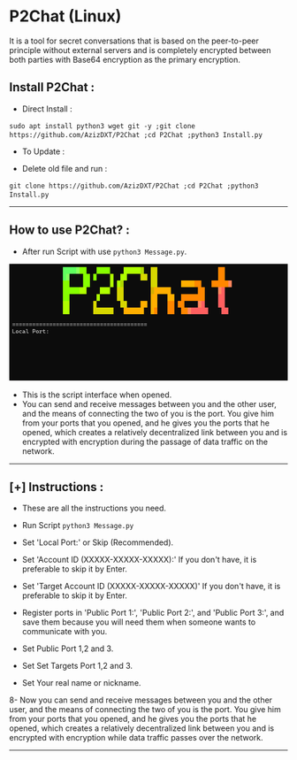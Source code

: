 # P2Chat (Linux)
It is a tool for secret conversations that is based on the peer-to-peer principle without external servers and is completely encrypted between both parties with Base64 encryption as the primary encryption.
## Install P2Chat :
- Direct Install  : 
```
sudo apt install python3 wget git -y ;git clone https://github.com/AzizDXT/P2Chat ;cd P2Chat ;python3 Install.py
```
- To Update :

* Delete old file and run :
```
git clone https://github.com/AzizDXT/P2Chat ;cd P2Chat ;python3 Install.py
```
- -------------------------------------------------------------------------------
## How to use P2Chat? :
- After run Script with use ```python3 Message.py```.
 
![Cardio](https://raw.githubusercontent.com/AzizDXT/P2Chat/main/Picture-1.png)
- This is the script interface when opened.
- You can send and receive messages between you and the other user, and the means of connecting the two of you is the port. You give him from your ports that you opened, and he gives you the ports that he opened, which creates a relatively decentralized link between you and is encrypted with encryption during the passage of data traffic on the network.
- --------------------------------------------------------------------------------
## [+] Instructions :
- These are all the instructions you need.

- Run Script ```python3 Message.py```
  
- Set 'Local Port:' or Skip (Recommended).
  
- Set 'Account ID (XXXXX-XXXXX-XXXXX):' If you don't have, it is preferable to skip it by Enter.
  
- Set 'Target Account ID (XXXXX-XXXXX-XXXXX)' If you don't have, it is preferable to skip it by Enter.
  
- Register ports in 'Public Port 1:', 'Public Port 2:', and 'Public Port 3:', and save them because you will need them when someone wants to communicate with you.
  
- Set Public Port 1,2 and 3.
  
- Set Set Targets Port 1,2 and 3.
  
- Set Your real name or nickname.
  
8- Now you can send and receive messages between you and the other user, and the means of connecting the two of you is the port. You give him from your ports that you opened, and he gives you the ports that he opened, which creates a relatively decentralized link between you and is encrypted with encryption while data traffic passes over the network.
- -------------------------------------------------------------------------------
